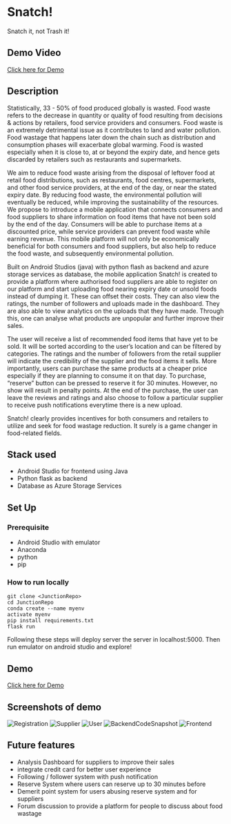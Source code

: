 # Snatch!
Snatch it, not Trash it!

## Demo Video
[Click here for Demo]()

## Description
Statistically, 33 - 50% of food produced globally is wasted. Food waste refers to the decrease in quantity or quality of food resulting from decisions & actions by retailers, food service providers and consumers. Food waste is an extremely detrimental issue as it contributes to land and water pollution. Food wastage that happens later down the chain such as distribution and consumption phases will exacerbate global warming. Food is wasted especially when it is close to, at or beyond the expiry date, and hence gets discarded by retailers such as restaurants and supermarkets.

We aim to reduce food waste arising from the disposal of leftover food at retail food distributions, such as restaurants, food centres, supermarkets, and other food service providers, at the end of the day, or near the stated expiry date. By reducing food waste, the environmental pollution will eventually be reduced, while improving the sustainability of the resources. We propose to introduce a mobile application that connects consumers and food suppliers to share information on food items that have not been sold by the end of the day. Consumers will be able to purchase items at a discounted price, while service providers can prevent food waste while earning revenue. This mobile platform will not only be economically beneficial for both consumers and food suppliers, but also help to reduce the food waste, and subsequently environmental pollution.

Built on Android Studios (java) with python flash as backend and azure storage services as database, the mobile application Snatch! is created to provide a platform where authorised food suppliers are able to register on our platform and start uploading food nearing expiry date or unsold foods instead of dumping it. These can offset their costs. They can also view the ratings, the number of followers and uploads made in the dashboard. They are also able to view analytics on the uploads that they have made. Through this, one can analyse what products are unpopular and further improve their sales. 

The user will receive a list of recommended food items that have yet to be sold. It will be sorted according to the user’s location and can be filtered by categories. The ratings and the number of followers from the retail supplier will indicate the credibility of the supplier and the food items it sells. More importantly, users can purchase the same products at a cheaper price especially if they are planning to consume it on that day. To purchase, “reserve” button can be pressed to reserve it for 30 minutes. However, no show will result in penalty points. At the end of the purchase, the user can leave the reviews and ratings and also choose to follow a particular supplier to receive push notifications everytime there is a new upload.

Snatch! clearly provides incentives for both consumers and retailers to utilize and seek for food wastage reduction. It  surely  is a game changer in food-related fields. 


## Stack used
- Android Studio for frontend using Java
- Python flask as backend 
- Database as Azure Storage Services


## Set Up
### Prerequisite
- Android Studio with emulator
- Anaconda
- python
- pip

### How to run locally 
```
git clone <JunctionRepo>
cd JunctionRepo
conda create --name myenv
activate myenv
pip install requirements.txt
flask run
```
Following these steps will deploy server the server in localhost:5000. Then run emulator on android studio and explore!


## Demo
[Click here for Demo]()

## Screenshots of demo

![Registration](https://user-images.githubusercontent.com/42865415/85217026-b9c3da80-b3be-11ea-855c-5bdfc4bfd041.png)
![Supplier](https://user-images.githubusercontent.com/42865415/85217027-bcbecb00-b3be-11ea-9ac0-f06e1efa59a5.png)
![User](https://user-images.githubusercontent.com/42865415/85217029-bdeff800-b3be-11ea-9e26-ffed8d1c0a48.png)
![BackendCodeSnapshot](https://user-images.githubusercontent.com/42865415/85217031-bfb9bb80-b3be-11ea-9d8d-56ff67b0ef1b.png)
![Frontend](https://user-images.githubusercontent.com/42865415/85217034-c0eae880-b3be-11ea-84d5-25855e7691fd.png)





## Future features
- Analysis Dashboard for suppliers to improve their sales
- integrate credit card for better user experience
- Following / follower system with push notification
- Reserve System where users can reserve up to 30 minutes before 
- Demerit point system for users abusing reserve system and for suppliers
- Forum discussion to provide a platform for people to discuss about food wastage









 
 
 
 
 
